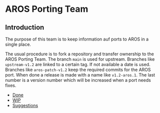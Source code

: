 # AROS Porting Team

## Introduction

The purpose of this team is to keep information auf ports to AROS in a single place.

The usual procedure is to fork a repository and transfer ownership to the AROS Porting Team. The branch ```main``` is used for upstream. Branches like ```upstream-v1.2``` are linked to a certain tag. If not available a date is used. Branches like ```aros-patch-v1.2``` keep the required commits for the AROS port. When done a release is made with a name like ```v1.2-aros.1```. The last number is a version number which will be increased when a port needs fixes.

* [Done](done.md)
* [WIP](wip.md)
* [Suggestions](suggestions.md)
